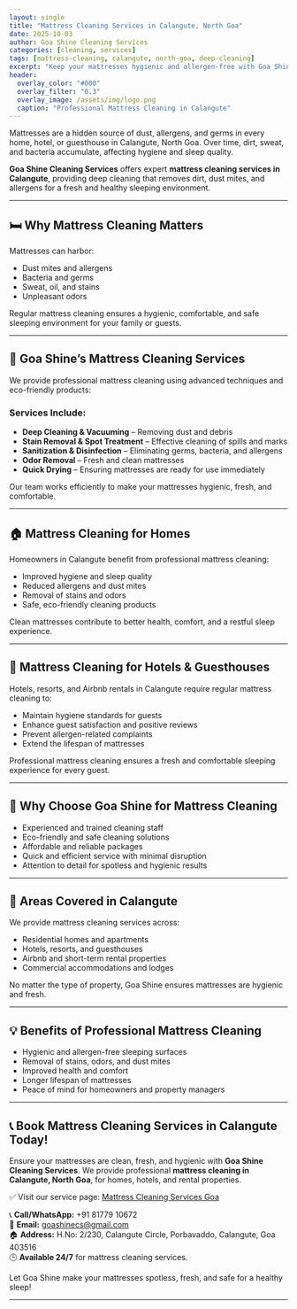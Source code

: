 ```yaml
---
layout: single
title: "Mattress Cleaning Services in Calangute, North Goa"
date: 2025-10-03
author: Goa Shine Cleaning Services
categories: [cleaning, services]
tags: [mattress-cleaning, calangute, north-goa, deep-cleaning]
excerpt: "Keep your mattresses hygienic and allergen-free with Goa Shine’s professional mattress cleaning services in Calangute, North Goa."
header:
  overlay_color: "#000"
  overlay_filter: "0.3"
  overlay_image: /assets/img/logo.png
  caption: "Professional Mattress Cleaning in Calangute"
---
```


Mattresses are a hidden source of dust, allergens, and germs in every home, hotel, or guesthouse in Calangute, North Goa. Over time, dirt, sweat, and bacteria accumulate, affecting hygiene and sleep quality.  

**Goa Shine Cleaning Services** offers expert **mattress cleaning services in Calangute**, providing deep cleaning that removes dirt, dust mites, and allergens for a fresh and healthy sleeping environment.

---

## 🛏 Why Mattress Cleaning Matters
Mattresses can harbor:  
- Dust mites and allergens  
- Bacteria and germs  
- Sweat, oil, and stains  
- Unpleasant odors  

Regular mattress cleaning ensures a hygienic, comfortable, and safe sleeping environment for your family or guests.

---

## 🌟 Goa Shine’s Mattress Cleaning Services
We provide professional mattress cleaning using advanced techniques and eco-friendly products:

### Services Include:
- **Deep Cleaning & Vacuuming** – Removing dust and debris  
- **Stain Removal & Spot Treatment** – Effective cleaning of spills and marks  
- **Sanitization & Disinfection** – Eliminating germs, bacteria, and allergens  
- **Odor Removal** – Fresh and clean mattresses  
- **Quick Drying** – Ensuring mattresses are ready for use immediately  

Our team works efficiently to make your mattresses hygienic, fresh, and comfortable.

---

## 🏠 Mattress Cleaning for Homes
Homeowners in Calangute benefit from professional mattress cleaning:  
- Improved hygiene and sleep quality  
- Reduced allergens and dust mites  
- Removal of stains and odors  
- Safe, eco-friendly cleaning products  

Clean mattresses contribute to better health, comfort, and a restful sleep experience.

---

## 🏨 Mattress Cleaning for Hotels & Guesthouses
Hotels, resorts, and Airbnb rentals in Calangute require regular mattress cleaning to:  
- Maintain hygiene standards for guests  
- Enhance guest satisfaction and positive reviews  
- Prevent allergen-related complaints  
- Extend the lifespan of mattresses  

Professional mattress cleaning ensures a fresh and comfortable sleeping experience for every guest.

---

## 🚿 Why Choose Goa Shine for Mattress Cleaning
- Experienced and trained cleaning staff  
- Eco-friendly and safe cleaning solutions  
- Affordable and reliable packages  
- Quick and efficient service with minimal disruption  
- Attention to detail for spotless and hygienic results  

---

## 📍 Areas Covered in Calangute
We provide mattress cleaning services across:  
- Residential homes and apartments  
- Hotels, resorts, and guesthouses  
- Airbnb and short-term rental properties  
- Commercial accommodations and lodges  

No matter the type of property, Goa Shine ensures mattresses are hygienic and fresh.

---

## 💡 Benefits of Professional Mattress Cleaning
- Hygienic and allergen-free sleeping surfaces  
- Removal of stains, odors, and dust mites  
- Improved health and comfort  
- Longer lifespan of mattresses  
- Peace of mind for homeowners and property managers  

---

## 📞 Book Mattress Cleaning Services in Calangute Today!
Ensure your mattresses are clean, fresh, and hygienic with **Goa Shine Cleaning Services**. We provide professional **mattress cleaning in Calangute, North Goa**, for homes, hotels, and rental properties.  

✅ Visit our service page: [Mattress Cleaning Services Goa](https://www.goashinecs.com/mattress-cleaning-goa.html)  

📞 **Call/WhatsApp:** +91 81779 10672  
📧 **Email:** goashinecs@gmail.com  
🏠 **Address:** H.No: 2/230, Calangute Circle, Porbavaddo, Calangute, Goa 403516  
🕒 **Available 24/7** for mattress cleaning services.  

Let Goa Shine make your mattresses spotless, fresh, and safe for a healthy sleep!  

---
